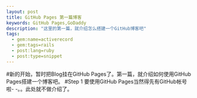 ```yaml
---
layout: post
title: GitHub Pages 第一篇博客
keywords: GitHub Pages,GoDaddy
description: "这里的第一篇，就介绍怎么搭建一个GitHub博客吧"
tags:
  - gem:name=activerecord
  - gem:tags=rails
  - post:lang=ruby
  - post:type=snippet
---
```


#新的开始，暂时把Blog挂在GitHub Pages了。第一篇，就介绍如何使用GitHub Pages搭建一个博客吧。
#Step 1
要使用GitHub Pages当然得先有GitHub帐号啦- -。。此处就不做介绍了。

